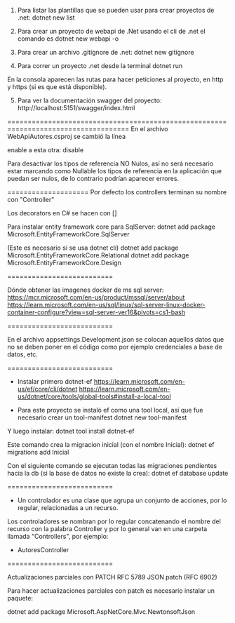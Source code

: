 1.  Para listar las plantillas que se pueden usar para crear proyectos de .net:
dotnet new list

2.  Para crear un proyecto de webapi de .Net usando el cli de .net el comando es
dotnet new webapi -o <Nombre del proyecto>

3.  Para crear un archivo .gitignore de .net:
dotnet new gitignore

4.  Para correr un proyecto .net desde la terminal
dotnet run

En la consola aparecen las rutas para hacer peticiones al proyecto, en http y https 
(si es que está disponible).

5. Para ver la documentación swagger del proyecto:
http://localhost:5151/swagger/index.html

====================================================================================
En el archivo WebApiAutores.csproj se cambió la línea

<Nullable>enable</Nullable>
a esta otra:
<Nullable>disable</Nullable>

Para desactivar los tipos de referencia NO Nulos, así no será necesario estar marcando
como Nullable los tipos de referencia en la aplicación que puedan ser nulos, de lo 
contrario podrían aparecer errores.

====================
Por defecto los controllers terminan su nombre con "Controller"

Los decorators en C# se hacen con []

Para instalar entity framework core para SqlServer:
dotnet add package Microsoft.EntityFrameworkCore.SqlServer

(Este es necesario si se usa dotnet cli)
dotnet add package Microsoft.EntityFrameworkCore.Relational
dotnet add package Microsoft.EntityFrameworkCore.Design

==========================

Dónde obtener las imagenes docker de ms sql server: 
https://mcr.microsoft.com/en-us/product/mssql/server/about
https://learn.microsoft.com/en-us/sql/linux/sql-server-linux-docker-container-configure?view=sql-server-ver16&pivots=cs1-bash

==========================

En el archivo appsettings.Development.json se colocan aquellos datos que no se deben poner en el código
como por ejemplo credenciales a base de datos, etc.

==========================

* Instalar primero dotnet-ef
https://learn.microsoft.com/en-us/ef/core/cli/dotnet
https://learn.microsoft.com/en-us/dotnet/core/tools/global-tools#install-a-local-tool

* Para este proyecto se instaló ef como una tool local, así que fue necesario crear un tool-manifest
dotnet new tool-manifest

Y luego instalar:
dotnet tool install dotnet-ef

Este comando crea la migracion inicial (con el nombre Inicial):
dotnet ef migrations add Inicial

Con el siguiente comando se ejecutan todas las migraciones pendientes hacia la db (si la base de datos no existe la crea):
dotnet ef database update

==========================

* Un controlador es una clase que agrupa un conjunto de acciones, por lo regular, relacionadas
  a un recurso.

Los controladores se nombran por lo regular concatenando el nombre del recurso con la palabra Controller
y por lo general van en una carpeta llamada "Controllers", por ejemplo:
- AutoresController


==========================

Actualizaciones parciales con PATCH
  RFC 5789
  JSON patch (RFC 6902) 

Para hacer actualizaciones parciales con patch es necesario instalar un paquete:

dotnet add package Microsoft.AspNetCore.Mvc.NewtonsoftJson

